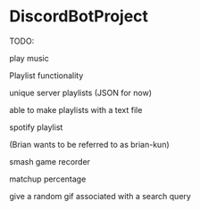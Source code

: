 ﻿# DiscordBotProject


TODO: 

play music

Playlist functionality

unique server playlists (JSON for now)

able to make playlists with a text file

spotify playlist

(Brian wants to be referred to as brian-kun)

smash game recorder

matchup percentage

give a random gif associated with a search query
